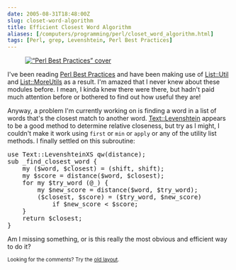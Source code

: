 ```yaml
--- 
date: 2005-08-31T18:48:00Z
slug: closet-word-algorithm
title: Efficient Closest Word Algorithm
aliases: [/computers/programming/perl/closet_word_algorithm.html]
tags: [Perl, grep, Levenshtein, Perl Best Practices]
---
```


<figure class="left"><a href="https://www.amazon.com/exec/obidos/ASIN/0596001738/justatheory-20" title="Buy &#x201c;Perl Best Practices&#x201d; on Amazon.com"><img src="https://images-na.ssl-images-amazon.com/images/I/81Rh6gbV-ZL.jpg" alt="&#x201c;Perl Best Practices&#x201d; cover" /></a></figure>

<p>I've been reading <a href="https://www.amazon.com/exec/obidos/ASIN/0596001738/justatheory-20" title="Buy &#x201c;Perl Best Practices&#x201d; on Amazon.com">Perl Best Practices</a> and have been making use of <a href="http://search.cpan.org/dist/List-Util/" title="List::Util on CPAN">List::Util</a> and <a href="http://search.cpan.org/dist/List-MoreUtils/" title="List::MoreUtils on CPAN">List::MoreUtils</a> as a result. I'm amazed that I never knew about these modules before. I mean, I kinda knew there were there, but hadn't paid much attention before or bothered to find out how useful they are!</p>

<p>Anyway, a problem I'm currently working on is finding a word in a list of words that's the closest match to another word. <a href="http://search.cpan.org/dist/Text-Levenshtein/" title="Text::Levenshtein on CPAN">Text::Levenshtein</a> appears to be a good method to determine relative closeness, but try as I might, I couldn't make it work using <code>first</code> or <code>min</code> or <code>apply</code> or any of the utility list methods. I finally settled on this subroutine:</p>

<pre>
use Text::LevenshteinXS qw(distance);
sub _find_closest_word {
    my ($word, $closest) = (shift, shift);
    my $score = distance($word, $closest);
    for my $try_word (@_) {
        my $new_score = distance($word, $try_word);
        ($closest, $score) = ($try_word, $new_score)
            if $new_score &lt; $score;
    }
    return $closest;
}
</pre>

<p>Am I missing something, or is this really the most obvious and efficient way to do it?</p>

<p class="past"><small>Looking for the comments? Try the <a rel="nofollow" href="//past.justatheory.com/computers/programming/perl/closet_word_algorithm.html">old layout</a>.</small></p>
